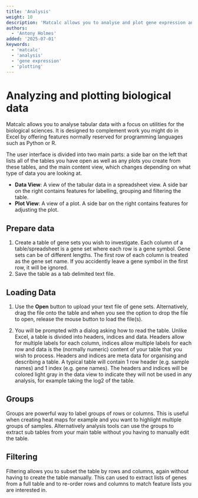 ```yaml
---
title: 'Analysis'
weight: 10
description: 'Matcalc allows you to analyse and plot gene expression and other biological data.'
authors:
  - 'Antony Holmes'
added: '2025-07-01'
keywords:
  - 'matcalc'
  - 'analysis'
  - 'gene expression'
  - 'plotting'
---
```


# Analyzing and plotting biological data

Matcalc allows you to analyse tabular data with a focus on utilities for the biological sciences. It is designed to complement work you might do in Excel by offering features normally reserved for programming languages such as Python or R.

The user interface is divided into two main parts: a side bar on the left that lists all of the tables you have open as well as any plots you create from these tables, and the main content view, which changes depending on what type of data you are looking at.

- **Data View**: A view of the tabular data in a spreadsheet view. A side bar on the right contains features for labelling, grouping and filtering the table.
- **Plot View**: A view of a plot. A side bar on the right contains features for adjusting the plot.

## Prepare data

1. Create a table of gene sets you wish to investigate. Each column of a table/spreadsheet is a gene set where each row is a gene symbol. Gene sets can be of different lengths. The first row of each column is treated as the gene set name. If you accidently leave a gene symbol in the first row, it will be ignored.
2. Save the table as a tab delimited text file.

## Loading Data

1. Use the <strong>Open</strong> button to upload your text file of gene sets. Alternatively, drag the file onto the table and when you see the option to drop the file to open, release the mouse button to load the file(s).

2. You will be prompted with a dialog asking how to read the table. Unlike Excel, a table is divided into headers, indices and data. Headers allow for multiple labels for each column, indices allow multiple labels for each row and data is the (normally numeric) content of your table that you wish to process. Headers and indices are meta data for organising and describing a table. A typical table will contain 1 row header (e.g. sample names) and 1 index (e.g. gene names). The headers and indices will be colored light gray in the data view to indicate they will not be used in any analysis, for example taking the log2 of the table.

## Groups

Groups are powerful way to label groups of rows or columns. This is useful when creating heat maps for example and you want to highlight multiple groups of samples. Alternatively analysis tools can use the groups to extract sub tables from your main table without you having to manually edit the table.

## Filtering

Filtering allows you to subset the table by rows and columns, again without having to create the table manually. This can used to extract lists of genes from a full table and to re-order rows and columns to match feature lists you are interested in.
